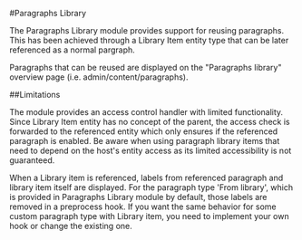 #Paragraphs Library

The Paragraphs Library module provides support for reusing paragraphs.
This has been achieved through a Library Item entity type that can be later
referenced as a normal pargraph.

Paragraphs that can be reused are displayed on the "Paragraphs library"
overview page (i.e. admin/content/paragraphs).

##Limitations

The module provides an access control handler with limited functionality.
Since Library Item entity has no concept of the parent, the access check
is forwarded to the referenced entity which only ensures if the referenced
paragraph is enabled.
Be aware when using paragraph library items that need to depend on the host's
entity access as its limited accessibility is not guaranteed.

When a Library item is referenced, labels from referenced paragraph and library
item itself are displayed. For the paragraph type 'From library', which is
provided in Paragraphs Library module by default, those labels are removed in a
preprocess hook. If you want the same behavior for some custom paragraph type
with Library item, you need to implement your own hook or change the existing
one.
